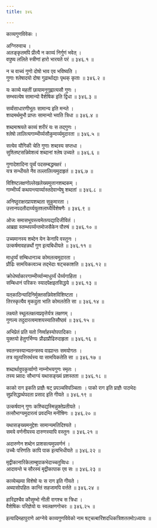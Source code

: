 ```yaml
---
title: ३४६

---
```

काव्यगुणविवेकः ।  
  
अग्निरुवाच ।  
अलङ्कृतमपि प्रीत्यै न काव्यं निर्गुणं भवेत् ।  
वपुष्य ललिते स्त्रीणां हारो भारयते परं ॥ ३४६.१ ॥  
  
न च वाच्यं गुणो दोषो भाव एव भविष्यति ।  
गुणाः श्लेषादयो दोषा गुढार्थाद्याः पृथक् कृताः ॥ ३४६.२ ॥  
  
यः काव्ये महतीं छायामनुगृह्णात्यसौ गुणः ।  
सम्भवत्येष सामान्यो वैशेषिक इति द्विधा ॥ ३४६.३ ॥  
  
सर्व्वंसाधारणीभूतः सामान्य इति मन्य्ते ।  
शव्दमर्थमुभौ प्राप्तः सामान्यो भवति त्रिधा ॥ ३४६.४ ॥  
  
शब्दमाश्रयते काव्यं शरीरं यः स तद्‌गुणः ।  
श्लेषो लालित्यगाम्भीर्य्यसौकुमार्य्यमुदारता ॥ ३४६.५ ॥  
  
सत्येव यौगिकी चेति गुणाः शब्दस्य सप्तधा ।  
सुश्लिष्टसन्निवेशत्वं शब्दानां श्लेष उच्यते ॥ ३४६.६ ॥  
  
गुणादेशादिना पूर्व्वं पदसम्बद्धमक्षरं ।  
यत्र सन्धीयते नैव तल्लालित्यमुदाहृतं ॥ ३४६.७ ॥  
  
विशिष्टलक्षणोल्लेखलेख्यमुत्तानशब्दकम् ।  
गाम्भीर्य्यं कथयन्त्यार्य्यास्तदेवान्येषु शब्दतां ॥ ३४६.८ ॥  
  
अनिष्ठुराक्षरप्रायशब्दता सुकुमारता ।  
उत्तानपदतौदार्य्ययुतश्लाघ्यैर्विशेषणैः ॥ ३४६.९ ॥  
  
ओजः समासभूयस्त्वमेतत्पद्यादिजीवितं ।  
आब्रह्म स्तम्भपर्य्यन्तमोजसैकेन पौरुषं ॥ ३४६.१० ॥  
  
उच्यमानस्य शब्देन येन केनापि वस्तुनः ।  
उत्कर्षमावहन्नर्थो गुण इत्यबिधीयते ॥ ३४६.११ ॥  
  
माधुर्य्यं सम्बिधानञ्च कोमलत्वमूदारता ।  
प्रौढिः सामयिकत्वञ्च तद्‌भेदाः षट्‌चकाशति ॥ ३४६.१२ ॥  
  
क्रोधेर्ष्याकारगाम्भीर्य्यान्माधुर्य्यं धैर्य्यगाहिता ।  
सम्बिधानं परिकरः स्यादपेक्षइतसिद्धये ॥ ३४६.१३ ॥  
  
यत्‌काठिन्यादिनिर्मुक्तसन्निवेशविशिष्टता ।  
तिरस्कृत्यैव मृकदुता भाति कोमलतेति सा ॥ ३४६.१४ ॥  
  
लक्ष्यते स्थूललक्षत्वप्रवृत्तेर्यत्र लक्षणम् ।  
गुणल्य तदुदारत्वमाशयस्यातिसौष्ठवं ॥ ३४६.१५ ॥  
  
अभिप्रेतं प्रति यतो निर्व्वाहस्योपपादिकाः ।  
युक्तयो हेतुगर्भिण्यः प्रौढाप्रौढिरुदाहृता ॥ ३४६.१६ ॥  
  
स्वतन्त्रस्यान्यतन्त्रस्य वाह्यान्तः समयोगतः ।  
तत्र व्युत्पत्तिरर्थस्य या सामयिकतेति सा ॥ ३४६.१७ ॥  
  
शब्दार्थावुपकुर्व्वाणो नाम्नोभयगुणः स्मृतः ।  
तस्य प्र्सादः सौभाग्यं यथासङ्‌ख्यं प्रशस्तता ॥ ३४६.१८ ॥  
  
काको राग इकति प्राज्ञैः षट् प्रपञ्चविपञ्चिताः । पाको राग इति प्राज्ञैः पाठभेदः  
सुप्रसिद्धार्थपदता प्रसाद इति गीयते ॥ ३४६.१९ ॥  
  
उत्कर्षवान् गुणः कश्चिद्यस्मिन्नुक्तेप्रतीयते ।  
तत्सौभाग्यमुदारत्वं प्रवदन्ति मनीषिणः ॥ ३४६.२० ॥  
  
यथासङ्‌ख्यमनुद्देशः सामान्यमतिदिश्यते ।  
समये वर्णनीयस्य दारुणस्यापि वस्तुनः ॥ ३४६.२१ ॥  
  
अदारुणेन शब्देन प्राशसत्यमुपवर्णनं ।  
उच्चैः परिणतिः कापि पाक इत्यभिधीयते ॥ ३४६.२२ ॥  
  
मृद्वीकानारिकेलाम्बुपाकभेदाच्चतुव्विधः ।  
आदावन्ते च सौरस्यं मृद्वीकापाक एव सः ॥ ३४६.२३ ॥  
  
काव्येच्छया विशेषो यः स राग इति गीयते ।  
अब्यासोपहितः कान्तिं सहजामपि वर्त्तते ॥ ३४६.२४ ॥  
  
हारिद्रश्चैव कौसुम्भो नीली रागश्च स त्रिधा ।  
वैशेषिकः परिज्ञेयो यः स्वलक्षणगोचरः ॥ ३४६.२५ ॥  
  
इत्यादिमहापुराणे आग्नेये काव्यगुणविवेको नाम षट्‌चत्बारिंशदधिकत्रिशततमोऽध्यायः ॥